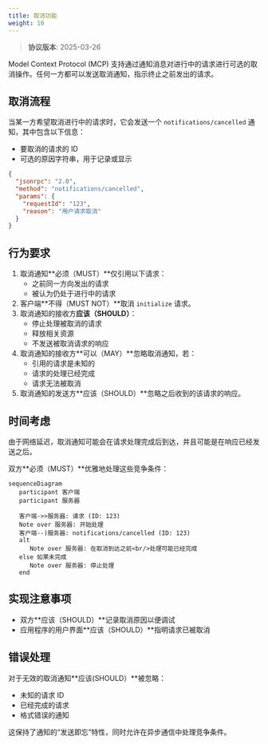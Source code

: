 ```yaml
---
title: 取消功能
weight: 10
---
```


> **协议版本**: 2025-03-26

Model Context Protocol (MCP) 支持通过通知消息对进行中的请求进行可选的取消操作。任何一方都可以发送取消通知，指示终止之前发出的请求。

## 取消流程

当某一方希望取消进行中的请求时，它会发送一个 `notifications/cancelled` 通知，其中包含以下信息：

- 要取消的请求的 ID
- 可选的原因字符串，用于记录或显示

```json
{
  "jsonrpc": "2.0",
  "method": "notifications/cancelled",
  "params": {
    "requestId": "123",
    "reason": "用户请求取消"
  }
}
```

## 行为要求

1. 取消通知**必须（MUST）**仅引用以下请求：
   - 之前同一方向发出的请求
   - 被认为仍处于进行中的请求
2. 客户端**不得（MUST NOT）**取消 `initialize` 请求。
3. 取消通知的接收方**应该（SHOULD）**：
   - 停止处理被取消的请求
   - 释放相关资源
   - 不发送被取消请求的响应
4. 取消通知的接收方**可以（MAY）**忽略取消通知，若：
   - 引用的请求是未知的
   - 请求的处理已经完成
   - 请求无法被取消
5. 取消通知的发送方**应该（SHOULD）**忽略之后收到的该请求的响应。

## 时间考虑

由于网络延迟，取消通知可能会在请求处理完成后到达，并且可能是在响应已经发送之后。

双方**必须（MUST）**优雅地处理这些竞争条件：

```mermaid
sequenceDiagram
   participant 客户端
   participant 服务器

   客户端->>服务器: 请求 (ID: 123)
   Note over 服务器: 开始处理
   客户端--)服务器: notifications/cancelled (ID: 123)
   alt
      Note over 服务器: 在取消到达之前<br/>处理可能已经完成
   else 如果未完成
      Note over 服务器: 停止处理
   end
```

## 实现注意事项

- 双方**应该（SHOULD）**记录取消原因以便调试
- 应用程序的用户界面**应该（SHOULD）**指明请求已被取消

## 错误处理

对于无效的取消通知**应该(SHOULD）**被忽略：

- 未知的请求 ID
- 已经完成的请求
- 格式错误的通知

这保持了通知的“发送即忘”特性，同时允许在异步通信中处理竞争条件。
